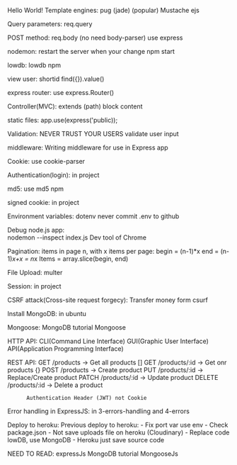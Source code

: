 Hello World!
Template engines: 
                pug (jade) (popular)
                Mustache
                ejs

Query parameters: req.query

POST method: 
            req.body (no need body-parser)
            use express 

nodemon: 
        restart the server when your change
        npm start
    
lowdb: lowdb npm

view user: 
           shortid
           find({}).value()

express router: use express.Router()

Controller(MVC): 
                extends (path)
                block content

static files: app.use(express('public));

Validation: 
            NEVER TRUST YOUR USERS
            validate user input

middleware: Writing middleware for use in Express app

Cookie: use cookie-parser

Authentication(login):  in project

md5: use md5 npm

signed cookie: in project

Environment variables: 
                       dotenv
                       never commit .env to github

Debug node.js app:  
                    nodemon --inspect index.js
                    Dev tool of Chrome

Pagination: 
            items in page n, with x items per page:
            begin = (n-1)*x
            end = (n-1)*x+x = n*x
            Items = array.slice(begin, end)

File Upload: multer

Session: in project

CSRF attack(Cross-site request forgecy): 
                                        Transfer money form
                                        csurf
                                         
Install MongoDB: in ubuntu

Mongoose: 
          MongoDB tutorial
          Mongoose

HTTP API: 
          CLI(Command Line Interface)
          GUI(Graphic User Interface)
          API(Application Programming Interface)
          
REST API: 
          GET    /products       -> Get all products []
          GET    /products/:id   -> Get onr products {}
          POST   /products       -> Create product
          PUT    /products/:id   -> Replace/Create product
          PATCH  /products/:id   -> Update product
          DELETE /products/:id   -> Delete a product

          Authentication Header (JWT) not Cookie     

Error handling in ExpressJS: in 3-errors-handling and 4-errors  

Deploy to heroku: 
    Previous deploy to heroku:
                    - Fix port var use env
                    - Check package.json
                    - Not save uploads file  on heroku (Cloudinary)
                    - Replace code lowDB, use MongoDB
                    - Heroku just save source code

NEED TO READ: expressJs
              MongoDB tutorial
              MongooseJs
              
             
            
    